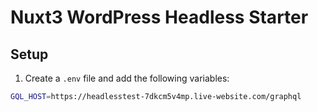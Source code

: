 # Nuxt3 WordPress Headless Starter

## Setup

1. Create a `.env` file and add the following variables:

```bash
GQL_HOST=https://headlesstest-7dkcm5v4mp.live-website.com/graphql
```
